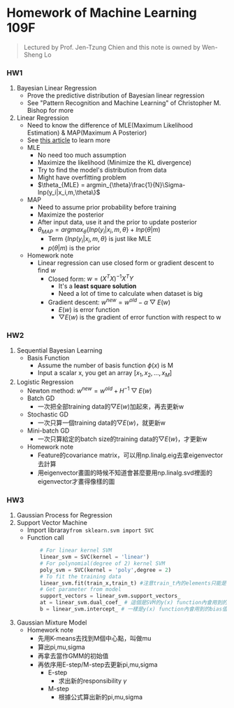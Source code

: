 # Homework of Machine Learning 109F
> Lectured by Prof. Jen-Tzung Chien
> and this note is owned by Wen-Sheng Lo
### HW1
1. Bayesian Linear Regression
    - Prove the predictive distribution of Bayesian linear regression
    - See "Pattern Recognition and Machine Learning" of Christopher M. Bishop  for more
2. Linear Regression
    - Need to know the difference of MLE(Maximum Likelihood Estimation) & MAP(Maximum A Posterior)   
    - See [this article](https://www.ycc.idv.tw/deep-dl_3.html) to learn more
    - MLE
        - No need too much assumption
        - Maximize the likelihood (Minimize the KL divergence)
        - Try to find the model's distribution from data
        - Might have overfitting problem
        - $\theta_{MLE} = argmin_{\theta}\frac{1}{N}\Sigma-lnp(y_i|x_i,m,\theta\}$
    - MAP
        - Need to assume prior probability before training
        - Maximize the posterior
        - After input data, use it and the prior to update posterior
        - $\theta_{MAP} = arg max_{\theta}\{lnp(y_i|x_i,m,\theta\}+lnp(\theta|m)$
            - Term $\{lnp(y_i|x_i,m,\theta\}$ is just like MLE
            - $p(\theta|m)$ is the prior
    - Homework note
        - Linear regression can use closed form or gradient descent to find $w$
            - Closed form: $w = (X^TX)^{-1}X^TY$
                - It's a **least square solution**
                - Need a lot of time to calculate when dataset is big
            - Gradient descent: $w^{new} = w^{old} - \alpha\bigtriangledown E(w)$
                - $E(w)$ is error function 
                - $\bigtriangledown E(w)$ is the gradient of error function with respect to w
### HW2
1. Sequential Bayesian Learning
    - Basis Function
        - Assume the number of basis function $\phi(x)$ is M
        - Input a scalar x, you get an array $[x_1,x_2,...,x_M]$
2. Logistic Regression
    - Newton method: $w^{new} = w^{old} + H^{-1}\bigtriangledown E(w)$
    - Batch GD
        - 一次把全部training data的$\bigtriangledown E(w)$加起來，再去更新w
    - Stochastic GD
        - 一次只算一個training data的$\bigtriangledown E(w)$，就更新w
    - Mini-batch GD
        - 一次只算給定的batch size的training data的$\bigtriangledown E(w)$，才更新w
    - Homework note
        - Feature的covariance matrix，可以用np.linalg.eig去拿eigenvector去計算
        - 用eigenvector畫圖的時候不知道會甚麼要用np.linalg.svd裡面的eigenvector才畫得像樣的圖
### HW3
1. Gaussian Process for Regression
2. Support Vector Machine
    - Import libraray`from sklearn.svm import SVC`
    - Function call
        ```python
            # For linear kernel SVM
            linear_svm = SVC(kernel = 'linear')
            # For polynomial(degree of 2) kernel SVM
            poly_svm = SVC(kernel = 'poly',degree = 2)
            # To fit the training data
            linear_svm.fit(train_x,train_t) #注意train_t內的elements只能是-1 or +1
            # Get parameter from model
            support_vectors = linear_svm.support_vectors_
            at = linear_svm.dual_coef_ # 這個是SVM的y(x) function內會用到的langrange coefficient a乘上x的label t的值
            b = linear_svm.intercept_ # 一樣是y(x) function內會用到的bias值
        ```
3. Gaussian Mixture Model
    - Homework note
        - 先用K-means去找到M個中心點，叫做mu
        - 算出pi,mu,sigma
        - 再拿去當作GMM的初始值
        - 再依序用E-step/M-step去更新pi,mu,sigma
            - E-step
                - 求出新的responsibility $\gamma$
            - M-step
                - 根據公式算出新的pi,mu,sigma
